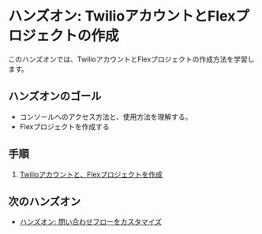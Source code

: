 #  ハンズオン: TwilioアカウントとFlexプロジェクトの作成

このハンズオンでは、TwilioアカウントとFlexプロジェクトの作成方法を学習します。

## ハンズオンのゴール
- コンソールへのアクセス方法と、使用方法を理解する。
- Flexプロジェクトを作成する

## 手順
1. [Twilioアカウントと、Flexプロジェクトを作成](01-CreateFlexProject.md)

## 次のハンズオン

- [ハンズオン: 問い合わせフローをカスタマイズ](../02-Customize-Chat-Flow/00-Overview.md)
